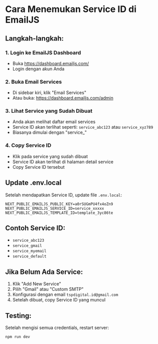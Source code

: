 # Cara Menemukan Service ID di EmailJS

## Langkah-langkah:

### 1. Login ke EmailJS Dashboard

- Buka https://dashboard.emailjs.com/
- Login dengan akun Anda

### 2. Buka Email Services

- Di sidebar kiri, klik "Email Services"
- Atau buka: https://dashboard.emailjs.com/admin

### 3. Lihat Service yang Sudah Dibuat

- Anda akan melihat daftar email services
- Service ID akan terlihat seperti: `service_abc123` atau `service_xyz789`
- Biasanya dimulai dengan "service\_"

### 4. Copy Service ID

- Klik pada service yang sudah dibuat
- Service ID akan terlihat di halaman detail service
- Copy Service ID tersebut

## Update .env.local

Setelah mendapatkan Service ID, update file `.env.local`:

```env
NEXT_PUBLIC_EMAILJS_PUBLIC_KEY=a0rSUGmPU4fx4oZn9
NEXT_PUBLIC_EMAILJS_SERVICE_ID=service_xxxxx
NEXT_PUBLIC_EMAILJS_TEMPLATE_ID=template_3yc86te
```

## Contoh Service ID:

- `service_abc123`
- `service_gmail`
- `service_myemail`
- `service_default`

## Jika Belum Ada Service:

1. Klik "Add New Service"
2. Pilih "Gmail" atau "Custom SMTP"
3. Konfigurasi dengan email `tspdigital.id@gmail.com`
4. Setelah dibuat, copy Service ID yang muncul

## Testing:

Setelah mengisi semua credentials, restart server:

```bash
npm run dev
```
